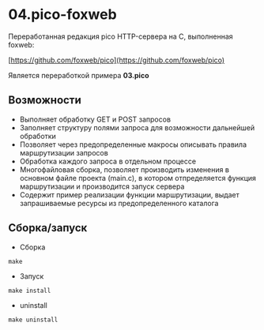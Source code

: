 # 04.pico-foxweb

Переработанная редакция pico HTTP-сервера на С, выполненная foxweb: 

[https://github.com/foxweb/pico](https://github.com/foxweb/pico)

Является переработкой примера **03.pico**

## Возможности

- Выполняет обработку GET и POST запросов 
- Заполняет структуру полями запроса для возможности дальнейшей обработки
- Позволяет через предопределенные макросы описывать правила маршрутизации запросов
- Обработка каждого запроса в отдельном процессе
- Многофайловая сборка, позволяет производить изменения в основном файле проекта (main.c), в котором отпределяется функция маршрутизации и производится запуск сервера
- Содержит пример реализации функции маршрутизации, выдает запрашиваемые ресурсы из предопределенного каталога

## Сборка/запуск 

- Сборка

~~~
make 
~~~

- Запуск

~~~
make install
~~~

- uninstall

~~~
make uninstall
~~~